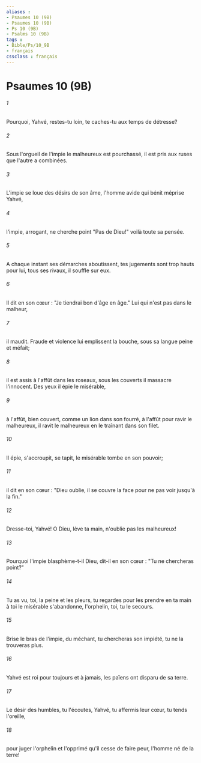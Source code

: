 ```yaml
---
aliases : 
- Psaumes 10 (9B)
- Psaumes 10 (9B)
- Ps 10 (9B)
- Psalms 10 (9B)
tags : 
- Bible/Ps/10_9B
- français
cssclass : français
---
```


# Psaumes 10 (9B)

###### 1
Pourquoi, Yahvé, restes-tu loin, te caches-tu aux temps de détresse?
###### 2
Sous l'orgueil de l'impie le malheureux est pourchassé, il est pris aux ruses que l'autre a combinées.
###### 3
L'impie se loue des désirs de son âme, l'homme avide qui bénit méprise Yahvé,
###### 4
l'impie, arrogant, ne cherche point "Pas de Dieu!" voilà toute sa pensée.
###### 5
A chaque instant ses démarches aboutissent, tes jugements sont trop hauts pour lui, tous ses rivaux, il souffle sur eux.
###### 6
Il dit en son cœur : "Je tiendrai bon d'âge en âge." Lui qui n'est pas dans le malheur,
###### 7
il maudit. Fraude et violence lui emplissent la bouche, sous sa langue peine et méfait;
###### 8
il est assis à l'affût dans les roseaux, sous les couverts il massacre l'innocent. Des yeux il épie le misérable,
###### 9
à l'affût, bien couvert, comme un lion dans son fourré, à l'affût pour ravir le malheureux, il ravit le malheureux en le traînant dans son filet.
###### 10
Il épie, s'accroupit, se tapit, le misérable tombe en son pouvoir;
###### 11
il dit en son cœur : "Dieu oublie, il se couvre la face pour ne pas voir jusqu'à la fin."
###### 12
Dresse-toi, Yahvé! O Dieu, lève ta main, n'oublie pas les malheureux!
###### 13
Pourquoi l'impie blasphème-t-il Dieu, dit-il en son cœur : "Tu ne chercheras point?"
###### 14
Tu as vu, toi, la peine et les pleurs, tu regardes pour les prendre en ta main à toi le misérable s'abandonne, l'orphelin, toi, tu le secours.
###### 15
Brise le bras de l'impie, du méchant, tu chercheras son impiété, tu ne la trouveras plus.
###### 16
Yahvé est roi pour toujours et à jamais, les païens ont disparu de sa terre.
###### 17
Le désir des humbles, tu l'écoutes, Yahvé, tu affermis leur cœur, tu tends l'oreille,
###### 18
pour juger l'orphelin et l'opprimé qu'il cesse de faire peur, l'homme né de la terre!

